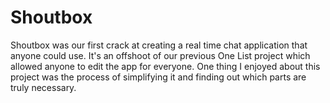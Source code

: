 # Shoutbox

Shoutbox was our first crack at creating a real time chat application that anyone could use.  It's an offshoot of our previous One List project which allowed anyone to edit the app for everyone.  One thing I enjoyed about this project was the process of simplifying it and finding out which parts are truly necessary.  
